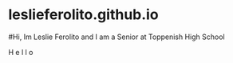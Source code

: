 # leslieferolito.github.io 
#Hi, Im Leslie Ferolito and I am a Senior at Toppenish High School

H e l l o 
